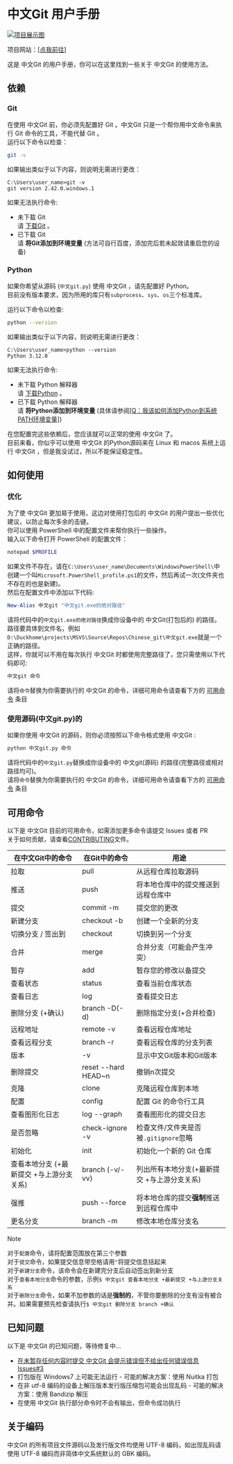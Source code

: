 # 中文Git 用户手册

[![项目展示图](https://duckduckstudio.github.io/yazicbs.github.io/project_photos/Chinese_git.png)](https://duckduckstudio.github.io/yazicbs.github.io/Tools/chinese_git/)  

项目网站：[[点我前往]](https://duckduckstudio.github.io/yazicbs.github.io/Tools/chinese_git/)  

这是 中文Git 的用户手册，你可以在这里找到一些关于 中文Git 的使用方法。  

## 依赖

### Git

在使用 中文Git 前，你必须先配置好 Git 。中文Git 只是一个帮你用中文命令来执行 Git 命令的工具，不能代替 Git 。  
运行以下命令以检查：  

```bash
git -v
```

如果输出类似于以下内容，则说明无需进行更改：  

```
C:\Users\user_name>git -v
git version 2.42.0.windows.1
```

如果无法执行命令:  
* 未下载 Git  
请 [下载Git](https://git-scm.com/downloads) 。
* 已下载 Git  
请 **将Git添加到环境变量** (方法可自行百度，添加完后若未起效请重启您的设备)  

### Python

如果你希望从源码 (`中文git.py`) 使用 中文Git ，请先配置好 Python。  
目前没有版本要求，因为所用的库只有`subprocess`、`sys`、`os`三个标准库。  

运行以下命令以检查:  

```bash
python --version
```

如果输出类似于以下内容，则说明无需进行更改：  

```
C:\Users\user_name>python --version
Python 3.12.0
```

如果无法执行命令:  
* 未下载 Python 解释器  
请 [下载Python](https://www.python.org/downloads/) 。  
* 已下载 Python 解释器  
请 **将Python添加到环境变量** (具体请参阅[[Q：我该如何添加Python到系统PATH环境变量]](https://duckduckstudio.github.io/yazicbs.github.io/Tools/Fufu_Tools/wiki/%E5%B8%B8%E8%A7%81%E9%97%AE%E9%A2%98Q&A/%E4%B8%BB%E7%A8%8B%E5%BA%8F/#add-python-to-path))  

在您配置完这些依赖后，您应该就可以正常的使用 中文Git 了。  
目前来看，你似乎可以使用 中文Git 的Python源码来在 Linux 和 macos 系统上运行 中文Git ，但是我没试过，所以不能保证稳定性。  

## 如何使用
### 优化
为了使 中文Git 更加易于使用，这边对使用打包后的 中文Git 的用户提出一些优化建议，以防止每次多余的击键。  
你可以使用 PowerShell 中的配置文件来帮你执行一些操作。  
输入以下命令打开 PowerShell 的配置文件：  
```powershell
notepad $PROFILE
```
如果文件不存在，请在`C:\Users\user_name\Documents\WindowsPowerShell\`中创建一个叫`Microsoft.PowerShell_profile.ps1`的文件，然后再试一次(文件夹也不存在的也是新建)。  
然后在配置文件中添加以下代码:  
```powershell
New-Alias 中文git "中文git.exe的绝对路径"
```
请将代码中的`中文git.exe的绝对路径`换成你设备中的 中文Git(打包后的) 的路径。  
路径要具体到文件名，例如`D:\Duckhome\projects\MSVS\Source\Repos\Chinese_git\中文git.exe`就是一个正确的路径。  
这样，你就可以不用在每次执行 中文Git 时都使用完整路径了，您只需使用以下代码即可:  
```powershell
中文git 命令
```
请将`命令`替换为你需要执行的 中文Git 的命令，详细可用命令请查看下方的 [可用命令](#可用命令) 条目  

### 使用源码(中文git.py)的
如果你使用 中文Git 的源码，则你必须按照以下命令格式使用 中文Git :  
```bash
python 中文git.py 命令
```
请将代码中的`中文git.py`替换成你设备中的 中文git(源码) 的路径(完整路径或相对路径均可)。  
请将`命令`替换为你需要执行的 中文Git 的命令，详细可用命令请查看下方的 [可用命令](#可用命令) 条目  

## 可用命令
以下是 中文Git 目前的可用命令，如需添加更多命令请提交 Issues 或者 PR  
关于如何贡献，请查看[CONTRIBUTING](https://github.com/DuckDuckStudio/Chinese_git/blob/main/CONTRIBUTING.md)文件。  

| 在中文Git中的命令 | 在Git中的命令    | 用途                               |
| ------------ | ------------------- | ---------------------------------- |
| 拉取         | pull                | 从远程仓库拉取源码                 |
| 推送         | push                | 将本地仓库中的提交推送到远程仓库中 |
| 提交         | commit -m           | 提交您的更改                       |
| 新建分支     | checkout -b         | 创建一个全新的分支                 |
| 切换分支 / 签出到 | checkout        | 切换到另一个分支                   |
| 合并         | merge               | 合并分支（可能会产生冲突）         |
| 暂存         | add                 | 暂存您的修改以备提交               |
| 查看状态     | status              | 查看当前仓库状态                   |
| 查看日志     | log                 | 查看提交日志                       |
| 删除分支 (+确认) | branch -D(-d)   | 删除指定分支(+合并检查)             |
| 远程地址     | remote -v           | 查看远程仓库地址                   |
| 查看远程分支 | branch -r           | 查看远程仓库的分支列表             |
| 版本         | -v                  | 显示中文Git版本和Git版本           |
| 删除提交     | reset --hard HEAD~n | 撤销n次提交                        |
| 克隆         | clone               | 克隆远程仓库到本地                 |
| 配置         | config              | 配置 Git 的命令行工具              |
| 查看图形化日志 | log --graph        | 查看图形化的提交日志                |
| 是否忽略      | check-ignore -v    | 检查文件/文件夹是否被`.gitignore`忽略 |
| 初始化        | init               | 初始化一个新的 Git 仓库             |
| 查看本地分支 (+最新提交 +与上游分支关系) | branch (-v/-vv) | 列出所有本地分支(+最新提交 +与上游分支关系) |
| 强推          | push --force       | 将本地仓库的提交**强制**推送到远程仓库中 |
| 更名分支      | branch -m          | 修改本地仓库分支名                  |

> [!NOTE]
> 对于`配置`命令，请将配置范围放在第三个参数  
> 对于`提交`命令，如果提交信息带空格请用`"`将提交信息括起来  
> 对于`新建分支`命令，该命令会在新建完分支后自动签出到新分支  
> 对于`查看本地分支`命令的参数，示例`$ 中文git 查看本地分支 +最新提交 +与上游分支关系`  
> 对于`删除分支`命令，如果不加参数的话是**强制的**，不管你要删除的分支有没有被合并。如果需要预先检查请执行`$ 中文git 删除分支 branch +确认`  

## 已知问题
以下是 中文Git 的已知问题，等待修复中...  
* [在未暂存任何内容时提交 中文Git 会提示错误但不给出任何错误信息 Issues#3](https://github.com/DuckDuckStudio/Chinese_git/issues/3)
* 打包版在 Windows7 上可能无法运行 - 可能的解决方案：使用 Nuitka 打包
* 在非 utf-8 编码的设备上解压版本发行版压缩包可能会出现乱码 - 可能的解决方案：使用 Bandizip 解压
* 在使用 中文Git 执行部分命令时不会有输出，但命令成功执行

## 关于编码
中文Git 的所有项目文件源码以及发行版文件均使用 UTF-8 编码，如出现乱码请使用 UTF-8 编码而非简体中文系统默认的 GBK 编码。